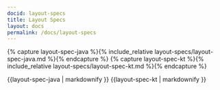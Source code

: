 ```yaml
---
docid: layout-specs
title: Layout Specs
layout: docs
permalink: /docs/layout-specs
---
```


{% capture layout-spec-java %}{% include_relative layout-specs/layout-spec-java.md %}{% endcapture %}
{% capture layout-spec-kt %}{% include_relative layout-specs/layout-spec-kt.md %}{% endcapture %}

{{layout-spec-java | markdownify }}
{{layout-spec-kt | markdownify }}